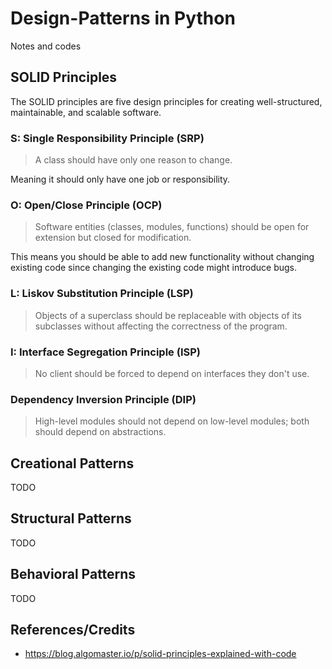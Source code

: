 # Design-Patterns in Python
Notes and codes

## SOLID Principles

The SOLID principles are five design principles for creating well-structured, maintainable, 
and scalable software. 

### S: Single Responsibility Principle (SRP)

> A class should have only one reason to change.
 
Meaning it should only have one job or responsibility.

### O: Open/Close Principle (OCP)

> Software entities (classes, modules, functions) should be open for extension but closed for 
> modification.  

This means you should be able to add new functionality without changing existing code since 
changing the existing code might introduce bugs.

### L: Liskov Substitution Principle (LSP)

> Objects of a superclass should be replaceable with objects of its subclasses without 
> affecting the correctness of the program.

### I: Interface Segregation Principle (ISP)

> No client should be forced to depend on interfaces they don't use.

### Dependency Inversion Principle (DIP)

> High-level modules should not depend on low-level modules; both should depend on abstractions.




## Creational Patterns
TODO

## Structural Patterns
TODO

## Behavioral Patterns
TODO


## References/Credits

- https://blog.algomaster.io/p/solid-principles-explained-with-code
